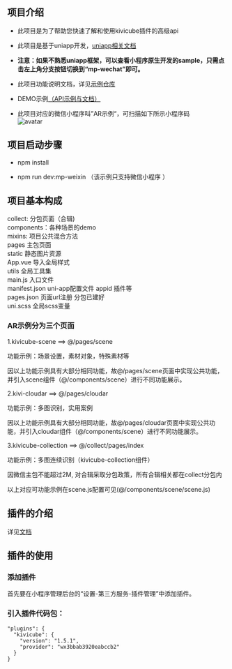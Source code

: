##  项目介绍

* 此项目是为了帮助您快速了解和使用kivicube插件的高级api

* 此项目是基于uniapp开发，[uniapp相关文档](https://uniapp.dcloud.io/)

* **注意：如果不熟悉uniapp框架，可以查看小程序原生开发的sample，只需点击左上角分支按钮切换到“mp-wechat”即可。**

* 此项目功能说明文档，详见[示例仓库](https://www.yuque.com/kivicube/manual/advanced-api)

* DEMO示例[（API示例与文档）](https://github.com/kivisense/wechat-kivicube-plugin-api-demo)

* 此项目对应的微信小程序叫”AR示例“，可扫描如下所示小程序码  
![avatar](https://cdn.nlark.com/yuque/0/2020/jpeg/217517/1606982678816-87c46bb6-261c-458d-b8bf-e3a6d15b9993.jpeg?x-oss-process=image%2Fresize%2Cw_200)

## 项目启动步骤

* npm install

* npm run dev:mp-weixin （该示例只支持微信小程序 ）

## 项目基本构成

collect: 分包页面（合辑)  
components：各种场景的demo  
mixins: 项目公共混合方法  
pages 主包页面  
static 静态图片资源  
App.vue 导入全局样式  
utils 全局工具集  
main.js 入口文件  
manifest.json uni-app配置文件 appid 插件等  
pages.json 页面url注册 分包已建好  
uni.scss 全局scss变量  

###  AR示例分为三个页面

1.kivicube-scene ==> @/pages/scene

功能示例：场景设置，素材对象，特殊素材等

因以上功能示例具有大部分相同功能，故@/pages/scene页面中实现公共功能，并引入scene组件（@/components/scene）进行不同功能展示。

2.kivi-cloudar ==> @/pages/cloudar

功能示例：多图识别，实用案例

因以上功能示例具有大部分相同功能，故@/pages/cloudar页面中实现公共功能，并引入cloudar组件（@/components/scene）进行不同功能展示。

3.kivicube-collection ==> @/collect/pages/index 

功能示例：多图连续识别（kivicube-collection组件）

因微信主包不能超过2M, 对合辑采取分包政策，所有合辑相关都在collect分包内



以上对应可功能示例在scene.js配置可见(@/components/scene/scene.js)

## 插件的介绍

详见[文档](https://mp.weixin.qq.com/wxopen/plugindevdoc?appid=wx3bbab3920eabccb2&token=&lang=zh_CN)

## 插件的使用

### 添加插件
首先要在小程序管理后台的“设置-第三方服务-插件管理”中添加插件。

### 引入插件代码包：
    "plugins": {
      "kivicube": {
        "version": "1.5.1",
        "provider": "wx3bbab3920eabccb2"
      }
	}


